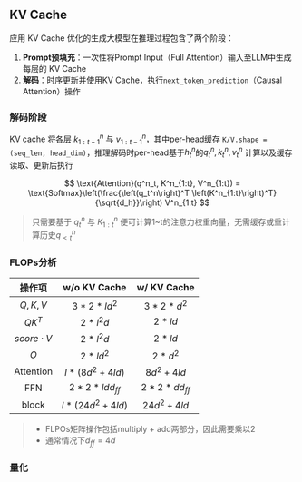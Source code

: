 ## KV Cache
应用 KV Cache 优化的生成大模型在推理过程包含了两个阶段：

1. **Prompt预填充**：一次性将Prompt Input（Full Attention）输入至LLM中生成每层的 KV Cache
2. **解码**：时序更新并使用KV Cache，执行`next_token_prediction`（Causal Attention）操作

### 解码阶段
KV cache 将各层 $k^n_{1:t-1}$ 与 $v^n_{1:t-1}$，其中per-head缓存 `K/V.shape = (seq_len, head_dim)`，推理解码时per-head基于$h_t^n$的$q_t^n, k_t^n, v_t^n$ 计算以及缓存读取、更新后执行 

$$
\text{Attention}(q^n_t, K^n_{1:t}, V^n_{1:t}) = \text{Softmax}\left(\frac{\left(q_t^n\right)^T \left(K^n_{1:t}\right)^T}{\sqrt{d_h}}\right) V^n_{1:t}
$$

> 只需要基于 $q^n_t$ 与 $K^n_{1:t}$ 便可计算1~t的注意力权重向量，无需缓存或重计算历史$q^n_{\lt t}$
### FLOPs分析


操作项 | w/o KV Cache| w/ KV Cache
:---: | :---: | :---:
$Q, K, V$ | $3*2*ld^2$ |  $3*2*d^2$
$QK^T$ | $2*l^2d$ | $2*ld$
$score\cdot V$ | $2*l^2d$ | $2*ld$
$O$ | $2*ld^2$ | $2*d^2$
Attention | $l*(8d^2 + 4ld)$ | $8d^2 + 4ld$
FFN | $2*2*ldd_{ff}$ | $2*2*dd_{ff}$
block | $l*(24d^2 + 4ld)$ | $24d^2 + 4ld$


> - FLPOs矩阵操作包括multiply + add两部分，因此需要乘以2
> - 通常情况下$d_{ff}=4d$


### 量化

